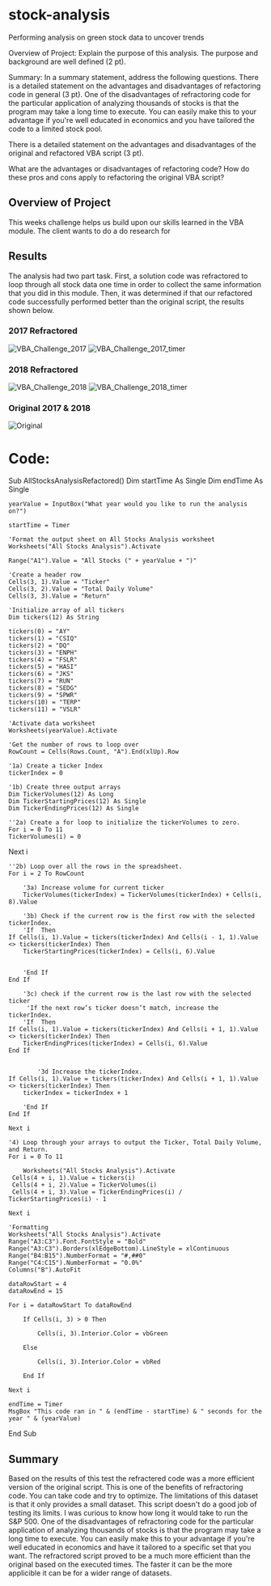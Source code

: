 # stock-analysis
Performing analysis on green stock data to uncover trends



Overview of Project: Explain the purpose of this analysis.
The purpose and background are well defined (2 pt).

Summary: In a summary statement, address the following questions.
There is a detailed statement on the advantages and disadvantages of refactoring code in general (3 pt).
One of the disadvantages of refractoring code for the particular application of analyzing thousands of stocks is that the program may take a long time to execute. You can easily make this to your advantage if you're well educated in economics and you have tailored the code to a limited stock pool.

There is a detailed statement on the advantages and disadvantages of the original and refactored VBA script (3 pt).

What are the advantages or disadvantages of refactoring code?
How do these pros and cons apply to refactoring the original VBA script?


## Overview of Project
This weeks challenge helps us build upon our skills learned in the VBA module. The client wants to do a do research for 
## Results
The analysis had two part task. First, a solution code was refractored to loop through all stock data one time in order to collect the same information that you did in this module. Then, it was determined if that our refactored code successfully performed better than the original script, the results shown below.

### 2017 Refractored 
![VBA_Challenge_2017](https://user-images.githubusercontent.com/107658895/175761138-60faaf6e-37bd-4d96-a29c-ecc37ee3e70f.png)
![VBA_Challenge_2017_timer](https://user-images.githubusercontent.com/107658895/175760314-8ddae46c-3025-489d-9b83-978c878992f3.png)
### 2018 Refractored
![VBA_Challenge_2018](https://user-images.githubusercontent.com/107658895/175760753-bb322daa-9686-4cdf-9c32-312b4ffdefb8.png)
![VBA_Challenge_2018_timer](https://user-images.githubusercontent.com/107658895/175760756-14761ff9-d98c-4fbd-bc73-746dc903f7f1.png)

### Original 2017 & 2018
![Original](https://user-images.githubusercontent.com/107658895/175761234-a23bb236-69ac-4d8e-83fe-fe8925c1b97e.png)
# Code:
Sub AllStocksAnalysisRefactored()
    Dim startTime As Single
    Dim endTime  As Single

    yearValue = InputBox("What year would you like to run the analysis on?")

    startTime = Timer
    
    'Format the output sheet on All Stocks Analysis worksheet
    Worksheets("All Stocks Analysis").Activate
    
    Range("A1").Value = "All Stocks (" + yearValue + ")"
    
    'Create a header row
    Cells(3, 1).Value = "Ticker"
    Cells(3, 2).Value = "Total Daily Volume"
    Cells(3, 3).Value = "Return"

    'Initialize array of all tickers
    Dim tickers(12) As String
    
    tickers(0) = "AY"
    tickers(1) = "CSIQ"
    tickers(2) = "DQ"
    tickers(3) = "ENPH"
    tickers(4) = "FSLR"
    tickers(5) = "HASI"
    tickers(6) = "JKS"
    tickers(7) = "RUN"
    tickers(8) = "SEDG"
    tickers(9) = "SPWR"
    tickers(10) = "TERP"
    tickers(11) = "VSLR"
    
    'Activate data worksheet
    Worksheets(yearValue).Activate
    
    'Get the number of rows to loop over
    RowCount = Cells(Rows.Count, "A").End(xlUp).Row
    
    '1a) Create a ticker Index
    tickerIndex = 0

    '1b) Create three output arrays
    Dim TickerVolumes(12) As Long
    Dim TickerStartingPrices(12) As Single
    Dim TickerEndingPrices(12) As Single
    
    ''2a) Create a for loop to initialize the tickerVolumes to zero.
    For i = 0 To 11
    TickerVolumes(i) = 0
Next i

    ''2b) Loop over all the rows in the spreadsheet.
    For i = 2 To RowCount
    
        '3a) Increase volume for current ticker
        TickerVolumes(tickerIndex) = TickerVolumes(tickerIndex) + Cells(i, 8).Value
        
        '3b) Check if the current row is the first row with the selected tickerIndex.
        'If  Then
    If Cells(i, 1).Value = tickers(tickerIndex) And Cells(i - 1, 1).Value <> tickers(tickerIndex) Then
        TickerStartingPrices(tickerIndex) = Cells(i, 6).Value
            
            
        'End If
    End If
        
        '3c) check if the current row is the last row with the selected ticker
         'If the next row’s ticker doesn’t match, increase the tickerIndex.
        'If  Then
    If Cells(i, 1).Value = tickers(tickerIndex) And Cells(i + 1, 1).Value <> tickers(tickerIndex) Then
        TickerEndingPrices(tickerIndex) = Cells(i, 6).Value
    End If


            '3d Increase the tickerIndex.
    If Cells(i, 1).Value = tickers(tickerIndex) And Cells(i + 1, 1).Value <> tickers(tickerIndex) Then
        tickerIndex = tickerIndex + 1
            
        'End If
    End If
    
    Next i
    
    '4) Loop through your arrays to output the Ticker, Total Daily Volume, and Return.
    For i = 0 To 11
        
        Worksheets("All Stocks Analysis").Activate
     Cells(4 + i, 1).Value = tickers(i)
     Cells(4 + i, 2).Value = TickerVolumes(i)
     Cells(4 + i, 3).Value = TickerEndingPrices(i) / TickerStartingPrices(i) - 1
        
    Next i
    
    'Formatting
    Worksheets("All Stocks Analysis").Activate
    Range("A3:C3").Font.FontStyle = "Bold"
    Range("A3:C3").Borders(xlEdgeBottom).LineStyle = xlContinuous
    Range("B4:B15").NumberFormat = "#,##0"
    Range("C4:C15").NumberFormat = "0.0%"
    Columns("B").AutoFit

    dataRowStart = 4
    dataRowEnd = 15

    For i = dataRowStart To dataRowEnd
        
        If Cells(i, 3) > 0 Then
            
            Cells(i, 3).Interior.Color = vbGreen
            
        Else
        
            Cells(i, 3).Interior.Color = vbRed
            
        End If
        
    Next i
 
    endTime = Timer
    MsgBox "This code ran in " & (endTime - startTime) & " seconds for the year " & (yearValue)

End Sub

## Summary
Based on the results of this test the refractered code was a more efficient version of the original script. This is one of the benefits of refractoring code. You can take code and try to optimize. The limitations of this dataset is that it only provides a small dataset. This script doesn't do a good job of testing its limits. I was curious to know how long it would take to run the S&P 500. One of the disadvantages of refractoring code for the particular application of analyzing thousands of stocks is that the program may take a long time to execute. You can easily make this to your advantage if you're well educated in economics and have it tailored to a specific set that you want. The refractored script proved to be a much more efficient than the original based on the executed times. The faster it can be the more applicible it can be for a wider range of datasets.
